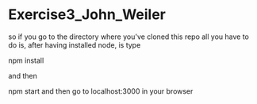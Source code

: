 # Exercise3_John_Weiler
so if you go to the directory where you've cloned this repo all you have to do is, after having installed node, is type

npm install

and then

npm start and then go to localhost:3000 in your browser
